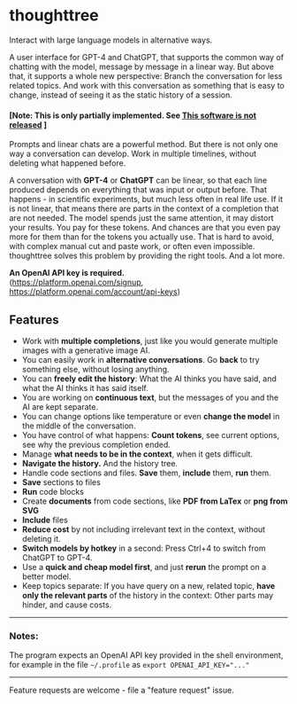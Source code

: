 # thoughttree
Interact with large language models in alternative ways.

A user interface for GPT-4 and ChatGPT, that supports the common way of chatting with the model, message by message in a linear way. But above that, it supports a whole new perspective: Branch the conversation for less related topics. And work with this conversation as something that is easy to change, instead of seeing it as the static history  of a session.

#### [Note: This is only partially implemented. See [ This software is not released](https://github.com/vsiegel/thoughttree/discussions/73) ]

Prompts and linear chats are a powerful method. But there is not only one way a conversation can develop. Work in multiple timelines, without deleting what happened before. 

A conversation with **GPT-4** or **ChatGPT** can be linear, so that each line produced depends on everything that was input or output before. That happens - in scientific experiments, but much less often in real life use. If it is not linear, that means there are parts in the context of a completion that are not needed. The model spends just the same attention, it may distort your results. You pay for these tokens. And chances are that you even pay more for them than for the tokens you actually use. That is hard to avoid, with complex manual cut and paste work, or often even impossible. thoughttree solves this problem by providing the right tools. And a lot more.

   __An OpenAI API key is required.__  
   (https://platform.openai.com/signup, https://platform.openai.com/account/api-keys)

## Features

- Work with **multiple completions**, just like you would generate multiple images with a generative image AI.
- You can easily work in **alternative conversations**. Go **back** to try something else, without losing anything.
- You can **freely edit the history**: What the AI thinks you have said, and what the AI thinks it has said itself.
- You are working on **continuous text**, but the messages of you and the AI are kept separate.  
- You can change options like temperature or even **change the model** in the middle of the conversation.
- You have control of what happens: **Count tokens**, see current options, see why the previous completion ended.
- Manage **what needs to be in the context**, when it gets difficult. 
- **Navigate the history.** And the history tree.
- Handle code sections and files. **Save** them, **include** them, **run** them.
- **Save** sections to files 
- **Run** code blocks
- Create **documents** from code sections, like **PDF from LaTex** or **png from SVG**
- **Include** files
- **Reduce cost** by not including irrelevant text in the context, without deleting it.
- **Switch models by hotkey** in a second: Press Ctrl+4 to switch from ChatGPT to GPT-4.
- Use a **quick and cheap model first**, and just **rerun** the prompt on a better model. 
- Keep topics separate: If you have query on a new, related topic,  **have only the relevant parts** of the history in the context: Other parts may hinder, and cause costs. 

----

### Notes:
The program expects an OpenAI API key provided in the shell environment, for example in the file `~/.profile` as 
`export OPENAI_API_KEY="..."`

----

Feature requests are welcome - file a "feature request" issue.

